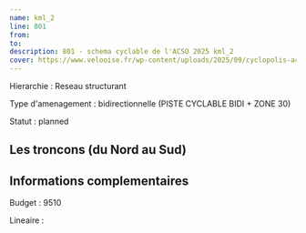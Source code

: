 ```yaml
---
name: kml_2 
line: 801
from: 
to:  
description: 801 - schema cyclable de l'ACSO 2025 kml_2 
cover: https://www.velooise.fr/wp-content/uploads/2025/09/cyclopolis-acso-default.jpg
---
```

Hierarchie : Reseau structurant

Type d'amenagement : bidirectionnelle (PISTE CYCLABLE BIDI + ZONE 30)

Statut : planned

## Les troncons (du Nord au Sud)

## Informations complementaires

Budget  : 9510 

Lineaire :

